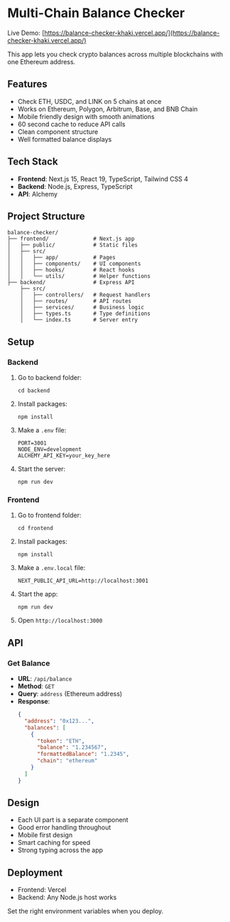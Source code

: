 # Multi-Chain Balance Checker

Live Demo: [https://balance-checker-khaki.vercel.app/](https://balance-checker-khaki.vercel.app/)

This app lets you check crypto balances across multiple blockchains with one Ethereum address.

## Features

- Check ETH, USDC, and LINK on 5 chains at once
- Works on Ethereum, Polygon, Arbitrum, Base, and BNB Chain
- Mobile friendly design with smooth animations
- 60 second cache to reduce API calls
- Clean component structure
- Well formatted balance displays

## Tech Stack

- **Frontend**: Next.js 15, React 19, TypeScript, Tailwind CSS 4
- **Backend**: Node.js, Express, TypeScript
- **API**: Alchemy

## Project Structure

```
balance-checker/
├── frontend/              # Next.js app
│   ├── public/            # Static files
│   ├── src/
│   │   ├── app/           # Pages
│   │   ├── components/    # UI components
│   │   ├── hooks/         # React hooks
│   │   └── utils/         # Helper functions
├── backend/               # Express API
    ├── src/
    │   ├── controllers/   # Request handlers
    │   ├── routes/        # API routes
    │   ├── services/      # Business logic
    │   ├── types.ts       # Type definitions
    │   └── index.ts       # Server entry
```

## Setup

### Backend

1. Go to backend folder:
   ```
   cd backend
   ```

2. Install packages:
   ```
   npm install
   ```

3. Make a `.env` file:
   ```
   PORT=3001
   NODE_ENV=development
   ALCHEMY_API_KEY=your_key_here
   ```

4. Start the server:
   ```
   npm run dev
   ```

### Frontend

1. Go to frontend folder:
   ```
   cd frontend
   ```

2. Install packages:
   ```
   npm install
   ```

3. Make a `.env.local` file:
   ```
   NEXT_PUBLIC_API_URL=http://localhost:3001
   ```

4. Start the app:
   ```
   npm run dev
   ```

5. Open `http://localhost:3000`

## API

### Get Balance

- **URL**: `/api/balance`
- **Method**: `GET`
- **Query**: `address` (Ethereum address)
- **Response**:
  ```json
  {
    "address": "0x123...",
    "balances": [
      {
        "token": "ETH",
        "balance": "1.234567",
        "formattedBalance": "1.2345",
        "chain": "ethereum"
      }
    ]
  }
  ```

## Design

- Each UI part is a separate component
- Good error handling throughout
- Mobile first design
- Smart caching for speed
- Strong typing across the app

## Deployment

- Frontend: Vercel
- Backend: Any Node.js host works

Set the right environment variables when you deploy. 